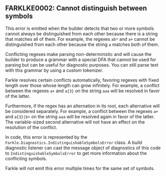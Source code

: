 ## FARKLKE0002: Cannot distinguish between symbols

This error is emitted when the builder detects that two or more symbols cannot always be distinguished from each other because there is a string that matches all of them. For example, the regexes `ab*` and `a+` cannot be distinguished from each other because the string `a` matches both of them.

Conflicting regexes make parsing non-deterministic and will cause the builder to produce a grammar with a special DFA that cannot be used for parsing but can be useful for diagnostic purposes. You can still parse text with this grammar by using a custom tokenizer.

Farkle resolves certain conflicts automatically, favoring regexes with fixed length over those whose length can grow infinitely. For example, a conflict between the regexes `a+` and `a{3}` on the string `aaa` will be resolved in favor of the latter.

Furthermore, if the regex has an alternation in its root, each alternative will be considered separately. For example, a conflict between the regexes `a+` and `a{3}|b+` on the string `aaa` will be resolved again in favor of the latter. The variable-sized second alternative will not have an effect on the resolution of the conflict.

In code, this error is represented by the `Farkle.Diagnostics.IndistinguishableSymbolsError` class. A build diagnostic listener can cast the message object of diagnostics of this code to `IndistinguishableSymbolsError` to get more information about the conflicting symbols.

Farkle will not emit this error multiple times for the same set of symbols.
